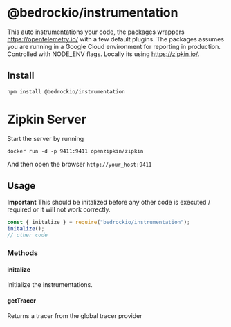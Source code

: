 # @bedrockio/instrumentation

This auto instrumentations your code, the packages wrappers https://opentelemetry.io/ with a few default plugins.
The packages assumes you are running in a Google Cloud environment for reporting in production. Controlled with NODE_ENV flags.
Locally its using https://zipkin.io/.

## Install

```bash
npm install @bedrockio/instrumentation
```

# Zipkin Server

Start the server by running

`docker run -d -p 9411:9411 openzipkin/zipkin`

And then open the browser `http://your_host:9411`

## Usage

**Important** This should be initalized before any other code is executed / required or it will not work correctly.

```javascript
const { initalize } = require("bedrockio/instrumentation");
initalize();
// other code
```

### Methods

#### initalize

Initialize the instrumentations.

#### getTracer

Returns a tracer from the global tracer provider
